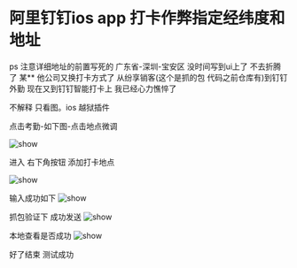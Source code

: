 # 阿里钉钉ios app 打卡作弊指定经纬度和地址

ps 注意详细地址的前置写死的  广东省-深圳-宝安区 没时间写到ui上了  不去折腾了 某** 他公司又换打卡方式了
从纷享销客(这个是抓的包 代码之前仓库有)到钉钉外勤 现在又到钉钉智能打卡上 我已经心力憔悴了

不解释 只看图。ios 越狱插件  

点击考勤-如下图-点击地点微调

  <img src="https://raw.githubusercontent.com/hackxhj/DingTalkDaKa-Tweak.xm/master/img/IMG_1.PNG" alt="show" title="show">

进入 右下角按钮 添加打卡地点

  <img src="https://raw.githubusercontent.com/hackxhj/DingTalkDaKa-Tweak.xm/master/img/IMG_2.PNG" alt="show" title="show">

输入成功如下
  <img src="https://raw.githubusercontent.com/hackxhj/DingTalkDaKa-Tweak.xm/master/img/IMG_3.PNG" alt="show" title="show">

抓包验证下 成功发送
  <img src="https://raw.githubusercontent.com/hackxhj/DingTalkDaKa-Tweak.xm/master/img/IMG_4.png" alt="show" title="show">

本地查看是否成功
  <img src="https://raw.githubusercontent.com/hackxhj/DingTalkDaKa-Tweak.xm/master/img/IMG_5.PNG" alt="show" title="show">

好了结束 测试成功
